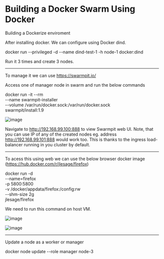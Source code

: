 # Building a Docker Swarm Using Docker
Building a Dockerize enviroment

After installing docker.
We can configure using Docker dind.

docker run --privileged -d --name dind-test-1 -h node-1 docker:dind

Run it 3 times and create 3 nodes.

----------------------------------
To manage it we can use https://swarmpit.io/

Access one of manager node in swarm and run the below commands

docker run -it --rm \
  --name swarmpit-installer \
  --volume /var/run/docker.sock:/var/run/docker.sock \
swarmpit/install:1.9

![image](https://user-images.githubusercontent.com/39120946/202184276-8ab9b456-f810-47cf-aad8-1a948f0f95e7.png)


Navigate to http://192.168.99.100:888 to view Swarmpit web UI. Note, that you can use IP of any of the created nodes eg. address http://192.168.99.101:888 would work too. This is thanks to the ingress load-balancer running in you cluster by default.

------------------------------------
To acess this using web we can use the below browser docker image (https://hub.docker.com/r/jlesage/firefox)

docker run -d \
    --name=firefox \
    -p 5800:5800 \
    -v /docker/appdata/firefox:/config:rw \
    --shm-size 2g \
    jlesage/firefox
    
We need to run this command on host VM.

![image](https://user-images.githubusercontent.com/39120946/202180729-c9ed7195-d94b-4911-a8ea-28a36ce07de1.png)

![image](https://user-images.githubusercontent.com/39120946/202180075-b3141e72-0d9d-463c-a280-65a5d5158156.png)


---------------------------------------------------------------
Update a node as a worker or manager

docker node update --role manager node-3
